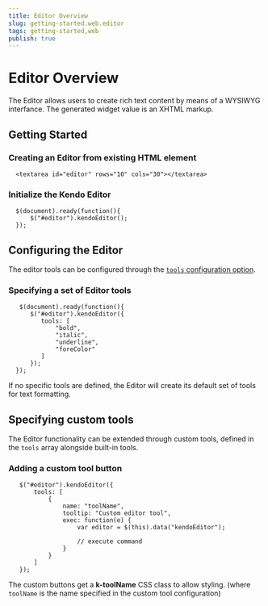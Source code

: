 ```yaml
---
title: Editor Overview
slug: getting-started.web.editor
tags: getting-started,web
publish: true
---
```


# Editor Overview

The Editor allows users to create rich text content by means of a WYSIWYG interfance. The generated widget value is an XHTML markup.

## Getting Started

### Creating an **Editor** from existing HTML element

      <textarea id="editor" rows="10" cols="30"></textarea>

### Initialize the Kendo Editor

      $(document).ready(function(){
          $("#editor").kendoEditor();
      });

## Configuring the Editor

The editor tools can be configured through the [`tools` configuration option](/api/web/editor#tools).

### Specifying a set of Editor tools

       $(document).ready(function(){
          $("#editor").kendoEditor({
             tools: [
                 "bold",
                 "italic",
                 "underline",
                 "foreColor"
             ]
          });
      });

If no specific tools are defined, the Editor will create its default set of tools for text formatting.

## Specifying custom tools

The Editor functionality can be extended through custom tools, defined in the `tools` array alongside built-in tools.

### Adding a custom tool button

       $("#editor").kendoEditor({
           tools: [
               {
                   name: "toolName",
                   tooltip: "Custom editor tool",
                   exec: function(e) {
                       var editor = $(this).data("kendoEditor");

                       // execute command
                   }
               }
           ]
       });

The custom buttons get a **k-toolName** CSS class to allow styling. (where `toolName` is the name specified in the custom tool configuration)

